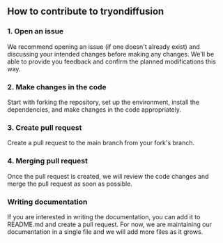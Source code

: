 ## How to contribute to tryondiffusion

### 1. Open an issue
We recommend opening an issue (if one doesn't already exist) and discussing your intended changes before making any changes. 
We'll be able to provide you feedback and confirm the planned modifications this way.

### 2. Make changes in the code
Start with forking the repository, set up the environment, install the dependencies, and make changes in the code appropriately. 

### 3. Create pull request
Create a pull request to the main branch from your fork's branch.

### 4. Merging pull request
Once the pull request is created, we will review the code changes and merge the pull request as soon as possible.  


### Writing documentation

If you are interested in writing the documentation, you can add it to README.md and create a pull request. 
For now, we are maintaining our documentation in a single file and we will add more files as it grows.
